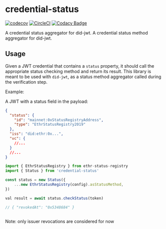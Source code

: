 # credential-status

[![codecov](https://codecov.io/gh/uport-project/credential-status/branch/develop/graph/badge.svg)](https://codecov.io/gh/uport-project/credential-status)
[![CircleCI](https://circleci.com/gh/uport-project/credential-status.svg?style=svg)](https://circleci.com/gh/uport-project/credential-status)
[![Codacy Badge](https://api.codacy.com/project/badge/Grade/eb3f6debcbf84860a6630acb2630eef2)](https://www.codacy.com/manual/uport-project/credential-status?utm_source=github.com&amp;utm_medium=referral&amp;utm_content=uport-project/credential-status&amp;utm_campaign=Badge_Grade)

A credential status aggregator for did-jwt.
A credential status method aggregator for did-jwt.

## Usage

Given a JWT credential that contains a `status` property, it should call the appropriate status checking method and
return its result.
This library is meant to be used with `did-jwt`, as a status method aggregator called during the verification step.

Example:

A JWT with a status field in the payload:
```json
{
  "status": {
    "id": "mainnet:0xStatusRegistryAddress",
    "type": "EthrStatusRegistry2019"
  },
  "iss": "did:ethr:0x...",
  "vc": {
    //...
  }
  //...
}
```

```ts
import { EthrStatusRegistry } from ethr-status-registry
import { Status } from 'credential-status'

const status = new Status({
    ...new EthrStatusRegistry(config).asStatusMethod,
})

val result = await status.checkStatus(token)

// { "revokedAt": "0x5348684" }
  
```

Note: only issuer revocations are considered for now
